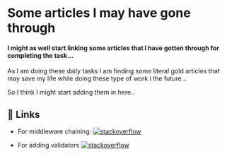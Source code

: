 # Some articles I may have gone through

#### I might as well start linking some articles that I have gotten through for completing the task...


As I am doing these daily tasks I am finding some literal gold articles that may save my life while doing these type of work i the future...

So I think I might start adding them in here..




## 🔗 Links
- For middleware chaining:
[![stackoverflow](https://img.shields.io/badge/Middleware_Chaining-001?style=for-the-badge&logo=ko-fi&logoColor=white)](https://stackoverflow.com/questions/58279138/chaining-of-middleware-in-express)

- For adding validators
[![stackoverflow](https://img.shields.io/badge/Express_Validation-002?style=for-the-badge&logo=ko-fi&logoColor=white)](https://stackoverflow.com/questions/55813623/using-express-validator-to-check-if-input-is-a-username-or-email)